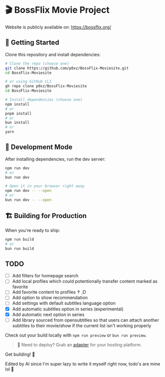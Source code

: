 # 🎬 BossFlix Movie Project

Website is publicly available on: <https://bossflix.org/>

## 🚀 Getting Started

Clone this repository and install dependencies:

```sh
# Clone the repo (choose one)
git clone https://github.com/p0xz/BossFlix-Moviesite.git
cd BossFlix-Moviesite

# or using GitHub CLI
gh repo clone p0xz/BossFlix-Moviesite
cd BossFlix-Moviesite

# Install dependencies (choose one)
npm install
# or
pnpm install
# or
bun install
# or
yarn
```

## 🎯 Development Mode

After installing dependencies, run the dev server:

```sh
npm run dev
# or
bun run dev

# Open it in your browser right away
npm run dev -- --open
# or
bun run dev -- --open
```

## 🏗️ Building for Production

When you're ready to ship:

```sh
npm run build
# or
bun run build
```

## TODO

- [ ] Add filters for homepage search
- [ ] Add local profiles which could potentionally transfer content marked as favorite
- [ ] Add favorite content to profiles &#8593; ;D
- [ ] Add option to show recommendation
- [ ] Add settings with default subtitles language option
- [x] Add automatic subtitles option in series (experimental)
- [x] Add automatic next option in series
- [ ] Add library sourced from opensubtitles so that users can attach another subtitles to their movie/show if the current list isn't working properly

Check out your build locally with `npm run preview` or `bun run preview`.

> 📌 Need to deploy? Grab an [adapter](https://svelte.dev/docs/kit/adapters) for your hosting platform.

Get building! 🎥

Edited by AI since I'm super lazy to write it myself right now, todo's are mine lol 🫠​
